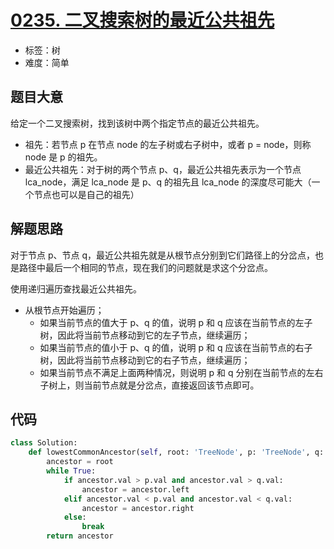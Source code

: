 # [0235. 二叉搜索树的最近公共祖先](https://leetcode.cn/problems/lowest-common-ancestor-of-a-binary-search-tree/)

- 标签：树
- 难度：简单

## 题目大意

给定一个二叉搜索树，找到该树中两个指定节点的最近公共祖先。

- 祖先：若节点 p 在节点 node 的左子树或右子树中，或者 p = node，则称 node 是 p 的祖先。
- 最近公共祖先：对于树的两个节点 p、q，最近公共祖先表示为一个节点 lca_node，满足 lca_node 是 p、q 的祖先且 lca_node 的深度尽可能大（一个节点也可以是自己的祖先）

## 解题思路

对于节点 p、节点 q，最近公共祖先就是从根节点分别到它们路径上的分岔点，也是路径中最后一个相同的节点，现在我们的问题就是求这个分岔点。

使用递归遍历查找最近公共祖先。

- 从根节点开始遍历；
    - 如果当前节点的值大于 p、q 的值，说明 p 和 q  应该在当前节点的左子树，因此将当前节点移动到它的左子节点，继续遍历；
    - 如果当前节点的值小于 p、q 的值，说明 p 和 q  应该在当前节点的右子树，因此将当前节点移动到它的右子节点，继续遍历；
    - 如果当前节点不满足上面两种情况，则说明 p 和 q 分别在当前节点的左右子树上，则当前节点就是分岔点，直接返回该节点即可。

## 代码

```Python
class Solution:
    def lowestCommonAncestor(self, root: 'TreeNode', p: 'TreeNode', q: 'TreeNode') -> 'TreeNode':
        ancestor = root
        while True:
            if ancestor.val > p.val and ancestor.val > q.val:
                ancestor = ancestor.left
            elif ancestor.val < p.val and ancestor.val < q.val:
                ancestor = ancestor.right
            else:
                break
        return ancestor
```

